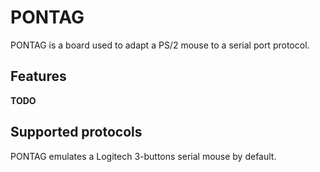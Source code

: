 # PONTAG

PONTAG is a board used to adapt a PS/2 mouse to a serial port protocol.

## Features
**TODO**

## Supported protocols
PONTAG emulates a Logitech 3-buttons serial mouse by default.



